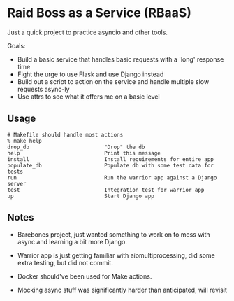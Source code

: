 # Raid Boss as a Service (RBaaS)

Just a quick project to practice asyncio and other tools. 

Goals:
- Build a basic service that handles basic requests with a 'long' response time
- Fight the urge to use Flask and use Django instead
- Build out a script to action on the service and handle multiple slow requests async-ly
- Use attrs to see what it offers me on a basic level

## Usage
```
# Makefile should handle most actions
% make help
drop_db                        "Drop" the db
help                           Print this message
install                        Install requirements for entire app
populate_db                    Populate db with some test data for tests
run                            Run the warrior app against a Django server
test                           Integration test for warrior app
up                             Start Django app
```

## Notes
* Barebones project, just wanted something to work on to mess with async and learning a bit more Django.

* Warrior app is just getting familiar with aiomultiprocessing, did some extra testing, but did not commit.

* Docker should've been used for Make actions.

* Mocking async stuff was significantly harder than anticipated, will revisit